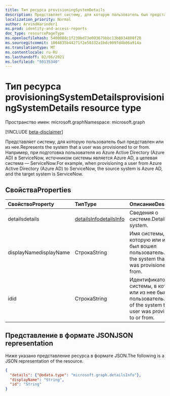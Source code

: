```yaml
---
title: Тип ресурса provisioningSystemDetails
description: Представляет систему, для которую пользователь был представлен или из нее.
localization_priority: Normal
author: ArvindHarinder1
ms.prod: identity-and-access-reports
doc_type: resourcePageType
ms.openlocfilehash: 5400088c1f239bd73e093679bbc13b8034800f28
ms.sourcegitcommit: 1004835b44271f2e50332a1bdc9097d4b06a914a
ms.translationtype: MT
ms.contentlocale: ru-RU
ms.lasthandoff: 02/06/2021
ms.locfileid: "50135340"
---
```

# <a name="provisioningsystemdetails-resource-type"></a><span data-ttu-id="d9038-103">Тип ресурса provisioningSystemDetails</span><span class="sxs-lookup"><span data-stu-id="d9038-103">provisioningSystemDetails resource type</span></span>

<span data-ttu-id="d9038-104">Пространство имен: microsoft.graph</span><span class="sxs-lookup"><span data-stu-id="d9038-104">Namespace: microsoft.graph</span></span>

[!INCLUDE [beta-disclaimer](../../includes/beta-disclaimer.md)]

<span data-ttu-id="d9038-105">Представляет систему, для которую пользователь был представлен или из нее.</span><span class="sxs-lookup"><span data-stu-id="d9038-105">Represents the system that a user was provisioned to or from.</span></span> <span data-ttu-id="d9038-106">Например, при подготовка пользователя из Azure Active Directory (Azure AD) в ServiceNow, источником системы является Azure AD, а целевая система — ServiceNow.</span><span class="sxs-lookup"><span data-stu-id="d9038-106">For example, when provisioning a user from Azure Active Directory (Azure AD) to ServiceNow, the source system is Azure AD, and the target system is ServiceNow.</span></span>

## <a name="properties"></a><span data-ttu-id="d9038-107">Свойства</span><span class="sxs-lookup"><span data-stu-id="d9038-107">Properties</span></span>

| <span data-ttu-id="d9038-108">Свойство</span><span class="sxs-lookup"><span data-stu-id="d9038-108">Property</span></span>     | <span data-ttu-id="d9038-109">Тип</span><span class="sxs-lookup"><span data-stu-id="d9038-109">Type</span></span>        | <span data-ttu-id="d9038-110">Описание</span><span class="sxs-lookup"><span data-stu-id="d9038-110">Description</span></span> |
|:-------------|:------------|:------------|
|<span data-ttu-id="d9038-111">details</span><span class="sxs-lookup"><span data-stu-id="d9038-111">details</span></span>|[<span data-ttu-id="d9038-112">detailsInfo</span><span class="sxs-lookup"><span data-stu-id="d9038-112">detailsInfo</span></span>](detailsinfo.md)|<span data-ttu-id="d9038-113">Сведения о системе.</span><span class="sxs-lookup"><span data-stu-id="d9038-113">Details of the system.</span></span>|
|<span data-ttu-id="d9038-114">displayName</span><span class="sxs-lookup"><span data-stu-id="d9038-114">displayName</span></span>|<span data-ttu-id="d9038-115">Строка</span><span class="sxs-lookup"><span data-stu-id="d9038-115">String</span></span>|<span data-ttu-id="d9038-116">Имя системы, в которую или из нее был вошел пользователь.</span><span class="sxs-lookup"><span data-stu-id="d9038-116">Name of the system that a user was provisioned to or from.</span></span>|
|<span data-ttu-id="d9038-117">id</span><span class="sxs-lookup"><span data-stu-id="d9038-117">id</span></span>|<span data-ttu-id="d9038-118">Строка</span><span class="sxs-lookup"><span data-stu-id="d9038-118">String</span></span>|<span data-ttu-id="d9038-119">Идентификатор системы, в которую или из нее был вошел пользователь.</span><span class="sxs-lookup"><span data-stu-id="d9038-119">Identifier of the system that a user was provisioned to or from.</span></span>|

## <a name="json-representation"></a><span data-ttu-id="d9038-120">Представление в формате JSON</span><span class="sxs-lookup"><span data-stu-id="d9038-120">JSON representation</span></span>

<span data-ttu-id="d9038-121">Ниже указано представление ресурса в формате JSON.</span><span class="sxs-lookup"><span data-stu-id="d9038-121">The following is a JSON representation of the resource.</span></span>

<!-- {
  "blockType": "resource",
  "optionalProperties": [

  ],
  "@odata.type": "microsoft.graph.provisioningSystemDetails",
  "baseType": null
}-->

```json
{
  "details": {"@odata.type": "microsoft.graph.detailsInfo"},
  "displayName": "String",
  "id": "String"
}
```

<!-- uuid: 16cd6b66-4b1a-43a1-adaf-3a886856ed98
2019-02-04 14:57:30 UTC -->
<!-- {
  "type": "#page.annotation",
  "description": "provisioningSystemDetails resource",
  "keywords": "",
  "section": "documentation",
  "tocPath": ""
}-->


